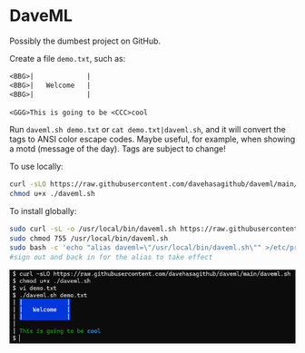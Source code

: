 # DaveML

Possibly the dumbest project on GitHub.

Create a file `demo.txt`, such as:

```text
<BBG>|             |
<BBG>|   Welcome   |
<BBG>|             |

<GGG>This is going to be <CCC>cool
```

Run `daveml.sh demo.txt` or `cat demo.txt|daveml.sh`,
and it will convert the tags to ANSI color escape codes.
Maybe useful, for example, when showing a motd (message of the day).
Tags are subject to change!

To use locally:
```bash
curl -sLO https://raw.githubusercontent.com/davehasagithub/daveml/main/daveml.sh
chmod u+x ./daveml.sh
```

To install globally:
```bash
sudo curl -sL -o /usr/local/bin/daveml.sh https://raw.githubusercontent.com/davehasagithub/daveml/main/daveml.sh
sudo chmod 755 /usr/local/bin/daveml.sh
sudo bash -c 'echo "alias daveml=\"/usr/local/bin/daveml.sh\"" >/etc/profile.d/daveml-alias.sh'
#sign out and back in for the alias to take effect
```

<img alt="screenshot" src="./sample.png" />
